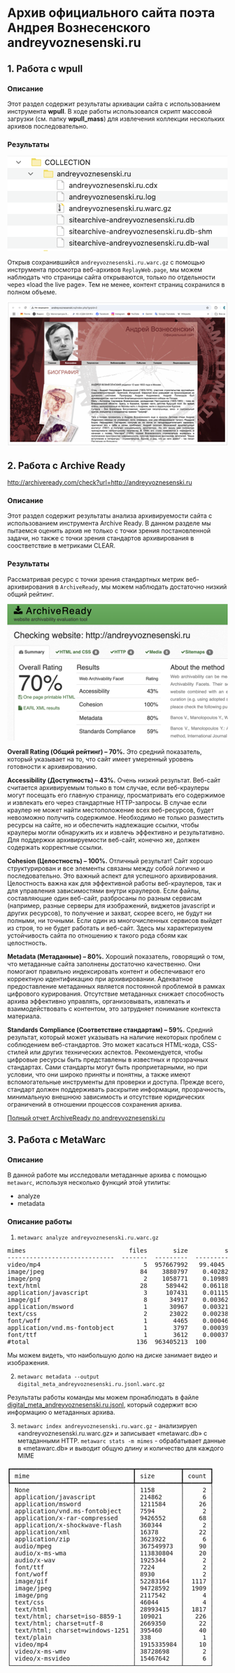# Архив официального сайта поэта Андрея Вознесенского andreyvoznesenski.ru

## 1. Работа с wpull

### Описание

Этот раздел содержит результаты архивации сайта с использованием инструмента **wpull**.
В ходе работы использовался скрипт массовой загрузки (см. папку **wpull_mass**) для извлечения коллекции нескольких архивов последовательно. 

### Результаты

[![Результаты загрузки wpull](./andreyvoznesenski.ru.png)](./replay-web-page.png)

Открыв сохранившийся `andreyvoznesenski.ru.warc.gz` с помощью инструмента просмотра веб-архивов `ReplayWeb.page`, мы можем наблюдать что страницы сайта открываются, только по отдельности через «load the live page». Тем не менее, контент страниц сохранился в полном объеме.

[![Результаты загрузки replaywebpage](./replaywebpage_andreyvoznesensky.png)](./replaywebpage_andreyvoznesensky.png)

## 2. Работа с Archive Ready
http://archiveready.com/check?url=http://andreyvoznesenski.ru

### Описание

Этот раздел содержит результаты анализа архивируемости  сайта с использованием инструмента Archive Ready. В данном разделе мы пытаемся оценить архив не только с точки зрения постановленной задачи, но также с точки зрения стандартов архивирования в соостветствие в метриками CLEAR.

### Результаты

Рассматривая ресурс с точки зрения стандартных метрик веб-архивирования в `ArchiveReady`, мы можем наблюдать достаточно низкий общий рейтинг.

[![Результаты анализа CLEAR](./AR_andreyvoznesenski.ru.png)](./AR_andreyvoznesenski.ru.png)

**Overall Rating (Общий рейтинг) – 70%.** Это средний показатель, который указывает на то, что сайт имеет умеренный уровень готовности к архивированию.

**Accessibility (Доступность) – 43%.** Очень низкий результат. Веб-сайт считается архивируемым только в том случае, если веб-краулеры могут посещать его главную страницу, просматривать его содержимое и извлекать его через стандартные HTTP-запросы. В случае если краулер не может найти местоположение всех веб-ресурсов, будет невозможно получить содержимое. Необходимо не только разместить ресурсы на сайте, но и обеспечить надлежащие ссылки, чтобы краулеры могли обнаружить их и извлечь эффективно и результативно. Для поддержки архивируемости веб-сайт, конечно же, должен содержать корректные ссылки.

**Cohesion (Целостность) – 100%.** Отличный результат! Сайт хорошо структурирован и все элементы связаны между собой логично и последовательно. Это важный аспект для успешного архивирования. Целостность важна как для эффективной работы веб-краулеров, так и для управления зависимостями внутри краулеров. Если файлы, составляющие один веб-сайт, разбросаны по разным сервисам (например, разные серверы для изображений, виджетов javascript и других ресурсов), то получение и захват, скорее всего, не будут ни полными, ни точными. Если один из многочисленных сервисов выйдет из строя, то не будет работать и веб-сайт. Здесь мы характеризуем устойчивость сайта по отношению к такого рода сбоям как целостность.

**Metadata (Метаданные) – 80%.** Хороший показатель, говорящий о том, что метаданные сайта заполнены достаточно качественно. Они помогают правильно индексировать контент и обеспечивают его корректную идентификацию при архивировании. Адекватное предоставление метаданных является постоянной проблемой в рамках цифрового курирования. Отсутствие метаданных снижает способность архива эффективно управлять, организовывать, извлекать и взаимодействовать с контентом, это затрудняет понимание контекста материала.

**Standards Compliance (Соответствие стандартам) – 59%.** Средний результат, который может указывать на наличие некоторых проблем с соблюдением веб-стандартов. Это может касаться HTML-кода, CSS-стилей или других технических аспектов. Рекомендуется, чтобы цифровые ресурсы быть представлены в известных и прозрачных стандартах. Сами стандарты могут быть проприетарными, но при условии, что они широко приняты и понятны, а также имеют вспомогательные инструменты для проверки и доступа. Прежде всего, стандарт должен поддерживать раскрытие информации, прозрачность, минимальную внешнюю зависимость и отсутствие юридических ограничений в отношении процессов сохранения архива.


[Полный отчет ArchiveReady по andreyvoznesenski.ru](./AR_andreyvoznesenski.ru.pdf)


## 3. Работа с MetaWarc

### Описание


В данной работе мы исследовали метаданные архива с помощью `metawarc`, используя несколько функций этой утилиты:
- analyze
- metadata


### Описание работы

1. `metawarc analyze andreyvoznesenski.ru.warc.gz`
<pre>
mimes                            files       size          share
-----------------------------  -------  ---------  -------------
video/mp4                            5  957667992   99.4045
image/jpeg                          84    3880797    0.402821
image/png                            2    1058771    0.109899
text/html                           28     589442    0.0611832
application/javascript               3     107431    0.0111512
image/gif                            8      34917    0.00362433
application/msword                   1      30967    0.00321433
text/css                             2      23022    0.00238965
font/woff                            1       4465    0.00046346
application/vnd.ms-fontobject        1       3797    0.000394123
font/ttf                             1       3612    0.00037492
#total                             136  963405213  100
</pre>

Мы можем видеть, что наибольшую долю на диске занимает видео и изображения. 

2. `metawarc metadata --output digital_meta_andreyvoznesenski.ru.jsonl.warc.gz`

Результаты работы команды мы можем пронаблюдать в файле [digital_meta_andreyvoznesenski.ru.jsonl](./digital_meta_andreyvoznesenski.ru.jsonl), который содержит всю информацию о метаданных архива.

3. `metawarc index andreyvoznesenski.ru.warc.gz` - анализируеn «andreyvoznesenski.ru.warc.gz» и записывает «metawarc.db» с метаданными HTTP.
   `metawarc stats -m mimes` - обрабатывает данные в «metawarc.db» и выводит общую длину и количество для каждого MIME
<pre>
┏━━━━━━━━━━━━━━━━━━━━━━━━━━━━━━━━━┳━━━━━━━━━━━━┳━━━━━━━┓
┃ mime                            ┃ size       ┃ count ┃
┡━━━━━━━━━━━━━━━━━━━━━━━━━━━━━━━━━╇━━━━━━━━━━━━╇━━━━━━━┩
│ None                            │ 1158       │     2 │
│ application/javascript          │ 214862     │     6 │
│ application/msword              │ 1211584    │    26 │
│ application/vnd.ms-fontobject   │ 7594       │     2 │
│ application/x-rar-compressed    │ 9426552    │    68 │
│ application/x-shockwave-flash   │ 360344     │     2 │
│ application/xml                 │ 16378      │    22 │
│ application/zip                 │ 3623922    │     6 │
│ audio/mpeg                      │ 367549973  │    90 │
│ audio/x-ms-wma                  │ 113830804  │    20 │
│ audio/x-wav                     │ 1925344    │     2 │
│ font/ttf                        │ 7224       │     2 │
│ font/woff                       │ 8930       │     2 │
│ image/gif                       │ 52283164   │  1117 │
│ image/jpeg                      │ 94728592   │  1909 │
│ image/png                       │ 2117542    │     4 │
│ text/css                        │ 46044      │     4 │
│ text/html                       │ 28993415   │  1817 │
│ text/html; charset=iso-8859-1   │ 109021     │   226 │
│ text/html; charset=utf-8        │ 2669350    │    22 │
│ text/html; charset=windows-1251 │ 395460     │    40 │
│ text/plain                      │ 338        │     1 │
│ video/mp4                       │ 1915335984 │    10 │
│ video/x-ms-wmv                  │ 38728698   │     2 │
│ video/x-msvideo                 │ 15467642   │     6 │
└─────────────────────────────────┴────────────┴───────┘
</pre>

